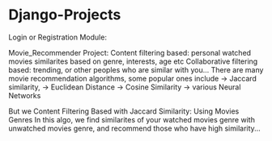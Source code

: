 # Django-Projects


Login or Registration Module:






Movie_Recommender Project:
	Content filtering based: personal watched movies similarites based on genre, interests, age etc
	Collaborative filtering based: trending, or other peoples who are similar with you...
	There are many movie recommendation algorithms, some popular ones include 
	-> Jaccard similarity, 
	-> Euclidean Distance
	-> Cosine Similarity
	-> various Neural Networks

But we Content Filtering Based with Jaccard Similarity: Using Movies Genres
In this algo, we find similarites of your watched movies genre with unwatched movies genre, and recommend those who have high similarity...
